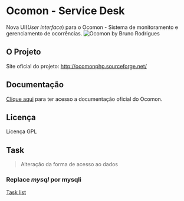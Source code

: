 Ocomon - Service Desk
=====================

Nova UI(*User interface*) para o Ocomon - Sistema de monitoramento e gerenciamento de ocorrências.
![Ocomon by Bruno Rodrigues][1]

## O Projeto
Site oficial do projeto: http://ocomonphp.sourceforge.net/

## Documentação
<a href="http://sourceforge.net/apps/mediawiki/ocomonphp/index.php?title=Main_Page"> Clique aqui</a> para ter acesso a documentação oficial do Ocomon.

## Licença
Licença GPL

  [1]: http://i.imgur.com/2mGCQkr.jpg

## Task

> Alteração da forma de acesso ao dados
### Replace *mysql* por mysqli
 [Task list](./task.md)
